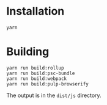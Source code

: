 Installation
============

```
yarn
```

Building
========

```
yarn run build:rollup
yarn run build:psc-bundle
yarn run build:webpack
yarn run build:pulp-browserify
```

The output is in the `dist/js` directory.
